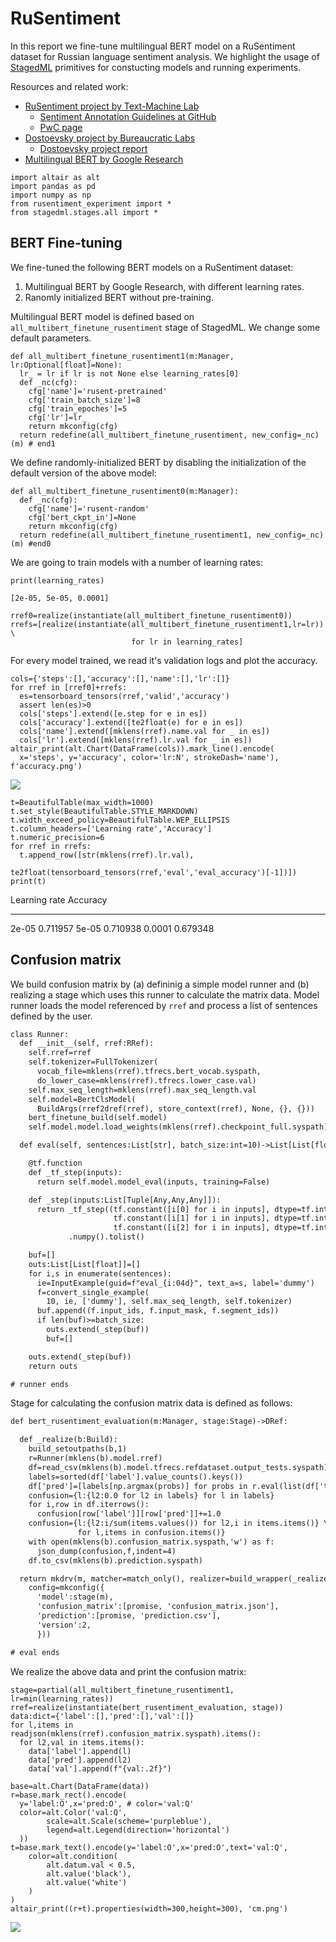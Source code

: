 RuSentiment
===========

In this report we fine-tune multilingual BERT model on a RuSentiment
dataset for Russian language sentiment analysis. We highlight the usage
of [StagedML](https://github.com/stagedml/stagedml) primitives for
constucting models and running experiments.

Resources and related work:

-   [RuSentiment project by Text-Machine
    Lab](http://text-machine.cs.uml.edu/projects/rusentiment/)
    -   [Sentiment Annotation Guidelines at
        GitHub](https://github.com/text-machine-lab/rusentiment)
    -   [PwC
        page](https://paperswithcode.com/paper/rusentiment-an-enriched-sentiment-analysis)
-   [Dostoevsky project by Bureaucratic
    Labs](https://github.com/bureaucratic-labs/dostoevsky)
    -   [Dostoevsky project
        report](https://freesoft.dev/program/132766342)
-   [Multilingual BERT by Google
    Research](https://github.com/google-research/bert/blob/master/multilingual.md)

``` {.python .numberLines startFrom="1"}
import altair as alt
import pandas as pd
import numpy as np
from rusentiment_experiment import *
from stagedml.stages.all import *
```

BERT Fine-tuning
----------------

We fine-tuned the following BERT models on a RuSentiment dataset:

1.  Multilingual BERT by Google Research, with different learning rates.
2.  Ranomly initialized BERT without pre-training.

Multilingual BERT model is defined based on
`all_multibert_finetune_rusentiment` stage of StagedML. We change some
default parameters.

``` {.python .numberLines startFrom="1"}
def all_multibert_finetune_rusentiment1(m:Manager, lr:Optional[float]=None):
  lr_ = lr if lr is not None else learning_rates[0]
  def _nc(cfg):
    cfg['name']='rusent-pretrained'
    cfg['train_batch_size']=8
    cfg['train_epoches']=5
    cfg['lr']=lr_
    return mkconfig(cfg)
  return redefine(all_multibert_finetune_rusentiment, new_config=_nc)(m) # end1
```

We define randomly-initialized BERT by disabling the initialization of
the default version of the above model:

``` {.python .numberLines startFrom="1"}
def all_multibert_finetune_rusentiment0(m:Manager):
  def _nc(cfg):
    cfg['name']='rusent-random'
    cfg['bert_ckpt_in']=None
    return mkconfig(cfg)
  return redefine(all_multibert_finetune_rusentiment1, new_config=_nc)(m) #end0
```

We are going to train models with a number of learning rates:

``` {.python .numberLines startFrom="6"}
print(learning_rates)
```

``` {.stdout}
[2e-05, 5e-05, 0.0001]
```

``` {.python .numberLines startFrom="7"}
rref0=realize(instantiate(all_multibert_finetune_rusentiment0))
rrefs=[realize(instantiate(all_multibert_finetune_rusentiment1,lr=lr)) \
                           for lr in learning_rates]
```

For every model trained, we read it's validation logs and plot the
accuracy.

``` {.python .numberLines startFrom="10"}
cols={'steps':[],'accuracy':[],'name':[],'lr':[]}
for rref in [rref0]+rrefs:
  es=tensorboard_tensors(rref,'valid','accuracy')
  assert len(es)>0
  cols['steps'].extend([e.step for e in es])
  cols['accuracy'].extend([te2float(e) for e in es])
  cols['name'].extend([mklens(rref).name.val for _ in es])
  cols['lr'].extend([mklens(rref).lr.val for _ in es])
altair_print(alt.Chart(DataFrame(cols)).mark_line().encode(
  x='steps', y='accuracy', color='lr:N', strokeDash='name'), f'accuracy.png')
```

![](./accuracy.png)

``` {.python .numberLines startFrom="20"}
t=BeautifulTable(max_width=1000)
t.set_style(BeautifulTable.STYLE_MARKDOWN)
t.width_exceed_policy=BeautifulTable.WEP_ELLIPSIS
t.column_headers=['Learning rate','Accuracy']
t.numeric_precision=6
for rref in rrefs:
  t.append_row([str(mklens(rref).lr.val),
                te2float(tensorboard_tensors(rref,'eval','eval_accuracy')[-1])])
print(t)
```

  Learning rate   Accuracy
  --------------- ----------
  2e-05           0.711957
  5e-05           0.710938
  0.0001          0.679348

Confusion matrix
----------------

We build confusion matrix by (a) defininig a simple model runner and (b)
realizing a stage which uses this runner to calculate the matrix data.
Model runner loads the model referenced by `rref` and process a list of
sentences defined by the user.

``` {.html .numberLines startFrom="1"}
class Runner:
  def __init__(self, rref:RRef):
    self.rref=rref
    self.tokenizer=FullTokenizer(
      vocab_file=mklens(rref).tfrecs.bert_vocab.syspath,
      do_lower_case=mklens(rref).tfrecs.lower_case.val)
    self.max_seq_length=mklens(rref).max_seq_length.val
    self.model=BertClsModel(
      BuildArgs(rref2dref(rref), store_context(rref), None, {}, {}))
    bert_finetune_build(self.model)
    self.model.model.load_weights(mklens(rref).checkpoint_full.syspath)

  def eval(self, sentences:List[str], batch_size:int=10)->List[List[float]]:

    @tf.function
    def _tf_step(inputs):
      return self.model.model_eval(inputs, training=False)

    def _step(inputs:List[Tuple[Any,Any,Any]]):
      return _tf_step((tf.constant([i[0] for i in inputs], dtype=tf.int64),
                       tf.constant([i[1] for i in inputs], dtype=tf.int64),
                       tf.constant([i[2] for i in inputs], dtype=tf.int64)))\
             .numpy().tolist()

    buf=[]
    outs:List[List[float]]=[]
    for i,s in enumerate(sentences):
      ie=InputExample(guid=f"eval_{i:04d}", text_a=s, label='dummy')
      f=convert_single_example(
        10, ie, ['dummy'], self.max_seq_length, self.tokenizer)
      buf.append((f.input_ids, f.input_mask, f.segment_ids))
      if len(buf)>=batch_size:
        outs.extend(_step(buf))
        buf=[]

    outs.extend(_step(buf))
    return outs

# runner ends
```

Stage for calculating the confusion matrix data is defined as follows:

``` {.html .numberLines startFrom="1"}
def bert_rusentiment_evaluation(m:Manager, stage:Stage)->DRef:

  def _realize(b:Build):
    build_setoutpaths(b,1)
    r=Runner(mklens(b).model.rref)
    df=read_csv(mklens(b).model.tfrecs.refdataset.output_tests.syspath)
    labels=sorted(df['label'].value_counts().keys())
    df['pred']=[labels[np.argmax(probs)] for probs in r.eval(list(df['text']))]
    confusion={l:{l2:0.0 for l2 in labels} for l in labels}
    for i,row in df.iterrows():
      confusion[row['label']][row['pred']]+=1.0
    confusion={l:{l2:i/sum(items.values()) for l2,i in items.items()} \
               for l,items in confusion.items()}
    with open(mklens(b).confusion_matrix.syspath,'w') as f:
      json_dump(confusion,f,indent=4)
    df.to_csv(mklens(b).prediction.syspath)

  return mkdrv(m, matcher=match_only(), realizer=build_wrapper(_realize),
    config=mkconfig({
      'model':stage(m),
      'confusion_matrix':[promise, 'confusion_matrix.json'],
      'prediction':[promise, 'prediction.csv'],
      'version':2,
      }))

# eval ends
```

We realize the above data and print the confusion matrix:

``` {.python .numberLines startFrom="29"}
stage=partial(all_multibert_finetune_rusentiment1, lr=min(learning_rates))
rref=realize(instantiate(bert_rusentiment_evaluation, stage))
data:dict={'label':[],'pred':[],'val':[]}
for l,items in readjson(mklens(rref).confusion_matrix.syspath).items():
  for l2,val in items.items():
    data['label'].append(l)
    data['pred'].append(l2)
    data['val'].append(f"{val:.2f}")

base=alt.Chart(DataFrame(data))
r=base.mark_rect().encode(
  y='label:O',x='pred:O', # color='val:Q'
  color=alt.Color('val:Q',
        scale=alt.Scale(scheme='purpleblue'),
        legend=alt.Legend(direction='horizontal')
  ))
t=base.mark_text().encode(y='label:O',x='pred:O',text='val:Q',
    color=alt.condition(
        alt.datum.val < 0.5,
        alt.value('black'),
        alt.value('white')
    )
)
altair_print((r+t).properties(width=300,height=300), 'cm.png')
```

![](./cm.png)
